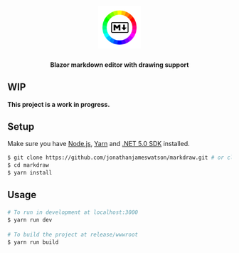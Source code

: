 <h1 align="center">
<img src="./MarkdrawBrowser/wwwroot/icon.png" alt="Logo" width="96" height="96">
<br>
</h1>

<h4 align="center">Blazor markdown editor with drawing support</h4>

## WIP

**This project is a work in progress.**
## Setup

Make sure you have [Node.js](https://nodejs.org/), [Yarn](https://yarnpkg.com/) and [.NET 5.0 SDK](https://dotnet.microsoft.com/download/dotnet/5.0) installed.

```bash
$ git clone https://github.com/jonathanjameswatson/markdraw.git # or clone your own fork
$ cd markdraw
$ yarn install
```

## Usage

```bash
# To run in development at localhost:3000
$ yarn run dev

# To build the project at release/wwwroot
$ yarn run build
```